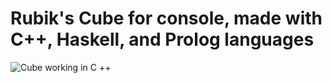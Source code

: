 # Rubik's Cube for console, made with C++, Haskell, and Prolog languages
![Cube working in C ++](https://media.giphy.com/media/vgzrg97leD7EYT7ZFF/giphy.gif)

